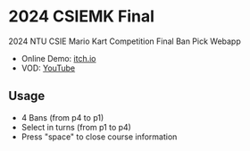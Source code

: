 # 2024 CSIEMK Final

2024 NTU CSIE Mario Kart Competition Final Ban Pick Webapp

- Online Demo: [itch.io](https://ccucumber12.itch.io/2024-csiemk-final)
- VOD: [YouTube](https://www.youtube.com/watch?v=h-K9tAxOuDE)

## Usage
- 4 Bans (from p4 to p1)
- Select in turns (from p1 to p4)
- Press "space" to close course information